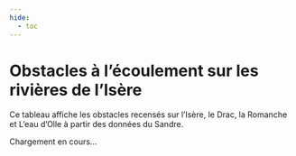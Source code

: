 ```yaml
---
hide:
  - toc
---
```


# Obstacles à l’écoulement sur les rivières de l’Isère

Ce tableau affiche les obstacles recensés sur l’Isère, le Drac, la Romanche et L’eau d’Olle à partir des données du Sandre.

<div id="obstacles-table">Chargement en cours...</div>

<script>
// Liste des cours d'eau ciblés (adapter au libellé exact du Sandre)
const coursEauList = ["Isère", "Drac", "Romanche", "Eau d'Olle"];

// URL WFS corrigée pour le service Sandre (typo de couche ObstEcoul_FXX)
const WFS_URL = "https://services.sandre.eaufrance.fr/geo/obs?SERVICE=WFS&VERSION=2.0.0&REQUEST=GetFeature&typeNames=ObstEcoul_FXX&OUTPUTFORMAT=application%2Fgml%2Bxml";

async function fetchObstacles() {
    try {
        const response = await fetch(WFS_URL);
        const text = await response.text();
        const parser = new DOMParser();
        const xmlDoc = parser.parseFromString(text, "application/xml");

        // Sélection des éléments <obs:obstacle> dans la réponse WFS
        const features = [...xmlDoc.getElementsByTagName("obs:obstacle")];
        const obstacles = features.map(obsElem => {
            const getText = tag => {
                const el = obsElem.getElementsByTagName(tag)[0];
                return el ? el.textContent : null;
            };
            return {
                nom: getText("obs:nom"),
                type: getText("obs:type_obstacle"),
                franchissabilite: getText("obs:etat_franchissabilite"),
                coursEau: getText("obs:libelle_cours_eau"),
                x: getText("gml:pos")?.split(" ")[0] ?? null,
                y: getText("gml:pos")?.split(" ")[1] ?? null,
            };
        });

        // Filtrer par cours d’eau
        const filtres = coursEauList.map(nom => nom.toLowerCase());
        const obstaclesFiltres = obstacles.filter(obs =>
            obs.coursEau && filtres.some(n => obs.coursEau.toLowerCase().includes(n))
        );

        return obstaclesFiltres;
    } catch (error) {
        console.error("Erreur lors du chargement des obstacles :", error);
        return [];
    }
}

function renderObstacleTable(data) {
    if (data.length === 0) {
        document.getElementById("obstacles-table").innerHTML = "<p>Aucun obstacle trouvé.</p>";
        return;
    }
    let table = `
        <table border="1">
            <tr style="background-color: #8d0303; color: white;">
                <th>Nom</th>
                <th>Type</th>
                <th>Franchissabilité</th>
                <th>Cours d’eau</th>
                <th>Latitude</th>
                <th>Longitude</th>
            </tr>
    `;
    for (const obs of data) {
        table += `
            <tr>
                <td>${obs.nom ?? "<i>Non renseigné</i>"}</td>
                <td>${obs.type ?? "<i>Non renseigné</i>"}</td>
                <td>${obs.franchissabilite ?? "<i>Inconnu</i>"}</td>
                <td>${obs.coursEau}</td>
                <td>${obs.y ?? "-"}</td>
                <td>${obs.x ?? "-"}</td>
            </tr>
        `;
    }
    table += `</table>`;
    document.getElementById("obstacles-table").innerHTML = table;
}

// Initialisation au chargement
fetchObstacles().then(renderObstacleTable);
</script>
